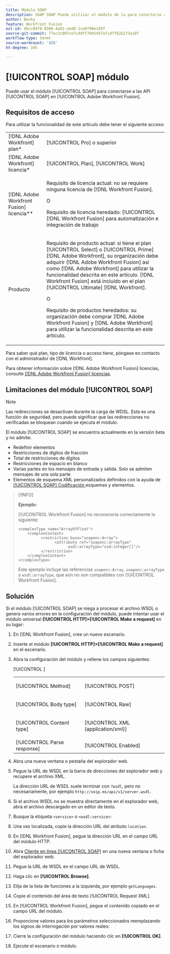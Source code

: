 ```yaml
---
title: Módulo SOAP
description: SOAP SOAP Puede utilizar el módulo de la para conectarse a las API de la en Adobe Workfront Fusion.
author: Becky
feature: Workfront Fusion
exl-id: dbcc04f8-8306-4a81-aed8-1ce0798e145f
source-git-commit: 77ec3c007ce7c49ff760145fafcd7f62b273a18f
workflow-type: tm+mt
source-wordcount: '425'
ht-degree: 16%

---
```


# [!UICONTROL SOAP] módulo

Puede usar el módulo [!UICONTROL SOAP] para conectarse a las API [!UICONTROL SOAP] en [!UICONTROL Adobe Workfront Fusion].

## Requisitos de acceso

Para utilizar la funcionalidad de este artículo debe tener el siguiente acceso:

<table style="table-layout:auto"> 
 <col> 
 <col> 
 <tbody> 
  <tr> 
   <td role="rowheader">[!DNL Adobe Workfront] plan*</td>
  <td> <p>[!UICONTROL Pro] o superior</p> </td>
  </tr> 
  <tr data-mc-conditions=""> 
   <td role="rowheader">[!DNL Adobe Workfront] licencia*</td>
   <td> <p>[!UICONTROL Plan], [!UICONTROL Work]</p> </td> 
  </tr> 
  <tr> 
   <td role="rowheader">[!DNL Adobe Workfront Fusion] licencia**</td> 
   <td>
   <p>Requisito de licencia actual: no se requiere ninguna licencia de [!DNL Workfront Fusion].</p>
   <p>O</p>
   <p>Requisito de licencia heredado: [!UICONTROL [!DNL Workfront Fusion] para automatización e integración de trabajo </p>
   </td> 
  </tr> 
  <tr> 
   <td role="rowheader">Producto</td> 
   <td>
   <p>Requisito de producto actual: si tiene el plan [!UICONTROL Select] o [!UICONTROL Prime] [!DNL Adobe Workfront], su organización debe adquirir [!DNL Adobe Workfront Fusion] así como [!DNL Adobe Workfront] para utilizar la funcionalidad descrita en este artículo. [!DNL Workfront Fusion] está incluido en el plan [!UICONTROL Ultimate] [!DNL Workfront].</p>
   <p>O</p>
   <p>Requisito de productos heredados: su organización debe comprar [!DNL Adobe Workfront Fusion] y [!DNL Adobe Workfront] para utilizar la funcionalidad descrita en este artículo.</p>
   </td> 
  </tr> 
 </tbody> 
</table>

Para saber qué plan, tipo de licencia o acceso tiene, póngase en contacto con el administrador de [!DNL Workfront].

Para obtener información sobre [!DNL Adobe Workfront Fusion] licencias, consulte [[!DNL Adobe Workfront Fusion] licencias](/help/workfront-fusion/set-up-and-manage-workfront-fusion/licensing-operations-overview/license-automation-vs-integration.md).

## Limitaciones del módulo [!UICONTROL SOAP]

>[!NOTE]
>
>Las redirecciones se desactivan durante la carga de WDSL. Esta es una función de seguridad, pero puede significar que las redirecciones no verificadas se bloquean cuando se ejecuta el módulo.

El módulo [!UICONTROL SOAP] se encuentra actualmente en la versión beta y no admite:

* Redefinir elementos
* Restricciones de dígitos de fracción
* Total de restricciones de dígitos
* Restricciones de espacio en blanco
* Varias partes en los mensajes de entrada y salida. Solo se admiten mensajes de una sola parte
* Elementos de esquema XML personalizados definidos con la ayuda de [[!UICONTROL SOAP] Codificación ](https://schemas.xmlsoap.org) esquemas y elementos.

>[!INFO]
>
>**Ejemplo:**
>  
>[!UICONTROL Workfront Fusion] no reconocería correctamente lo siguiente:
>
>```
><complexType name="ArrayOfFloat">
>     <complexContent>
>           <restriction base="soapenc:Array">
>                 <attribute ref="soapenc:arrayType"
>                       wsdl:arrayType="xsd:integer[]"/>
>           </restriction>
>     </complexContent>
></complexType>
>```
>
>Este ejemplo incluye las referencias `soapenc:Array`, `soapenc:arrayType` y `wsdl:arrayType`, que aún no son compatibles con [!UICONTROL Workfront Fusion].

## Solución

Si el módulo [!UICONTROL SOAP] se niega a procesar el archivo WSDL o genera varios errores en la configuración del módulo, puede intentar usar el módulo universal **[!UICONTROL HTTP]>[!UICONTROL Make a request]** en su lugar:

1. En [!DNL Workfront Fusion], cree un nuevo escenario.
1. Inserte el módulo **[!UICONTROL HTTP]>[!UICONTROL Make a request]** en el escenario.
1. Abra la configuración del módulo y rellene los campos siguientes:

   <table style="table-layout:auto"> 
    <col> 
    <col> 
    <tbody> 
     <tr> 
      <td role="rowheader">[!UICONTROL Method]</td> 
      <td> <p>[!UICONTROL POST]</p> </td> 
     </tr> 
     <tr data-mc-conditions=""> 
      <td role="rowheader">[!UICONTROL Body type]</td> 
      <td> <p>[!UICONTROL Raw]</p> </td> [!UICONTROL ]
     </tr> 
     <tr> 
      <td role="rowheader">[!UICONTROL Content type]</td> 
      <td> <p>[!UICONTROL XML (application/xml)]</p> </td> 
     </tr> 
     <tr> 
      <td role="rowheader">[!UICONTROL Parse response]</td> 
      <td>[!UICONTROL Enabled]</td> 
     </tr> 
    </tbody> 
   </table>

   <!--![](/help/workfront-fusion/references/apps-and-modules/assets/workaround-350x443.png)-->

1. Abra una nueva ventana o pestaña del explorador web.
1. Pegue la URL de WSDL en la barra de direcciones del explorador web y recupere el archivo XML.

   La dirección URL de WSDL suele terminar con `?wsdl`, pero no necesariamente, por ejemplo `http://voip.ms/api/v1/server.wsdl`.

1. Si el archivo WSDL no se muestra directamente en el explorador web, abra el archivo descargado en un editor de texto.
1. Busque la etiqueta `<service>` o `<wsdl:service>`:

   <!--![](/help/workfront-fusion/references/apps-and-modules/assets/service-350x65.png)-->

1. Una vez localizada, copie la dirección URL del atributo `location`.
1. En [!DNL Workfront Fusion], pegue la dirección URL en el campo URL del módulo HTTP.
1. Abra [Cliente en línea [!UICONTROL SOAP]](https://wsdlbrowser.com/) en una nueva ventana o ficha del explorador web.
1. Pegue la URL de WSDL en el campo URL de WSDL.
1. Haga clic en **[!UICONTROL Browse]**.
1. Elija de la lista de funciones a la izquierda, por ejemplo `getLanguages`.
1. Copie el contenido del área de texto [!UICONTROL Request XML].
1. En [!UICONTROL Workfront Fusion], pegue el contenido copiado en el campo URL del módulo.
1. Proporcione valores para los parámetros seleccionados reemplazando los signos de interrogación por valores reales:

   <!--![](/help/workfront-fusion/references/apps-and-modules/assets/request-xml-350x172.png)-->

1. Cierre la configuración del módulo haciendo clic en **[!UICONTROL OK]**.
1. Ejecute el escenario o módulo.
